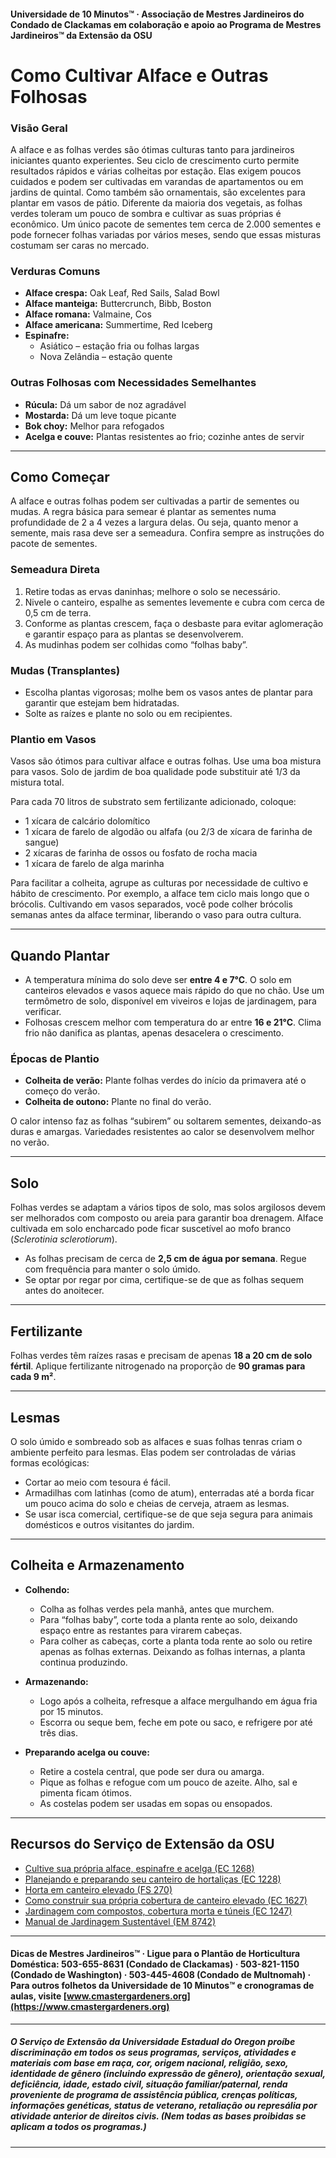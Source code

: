 #### Universidade de 10 Minutos™ · Associação de Mestres Jardineiros do Condado de Clackamas em colaboração e apoio ao Programa de Mestres Jardineiros™ da Extensão da OSU

# Como Cultivar Alface e Outras Folhosas

### Visão Geral

A alface e as folhas verdes são ótimas culturas tanto para jardineiros iniciantes quanto experientes. Seu ciclo de crescimento curto permite resultados rápidos e várias colheitas por estação. Elas exigem poucos cuidados e podem ser cultivadas em varandas de apartamentos ou em jardins de quintal. Como também são ornamentais, são excelentes para plantar em vasos de pátio. Diferente da maioria dos vegetais, as folhas verdes toleram um pouco de sombra e cultivar as suas próprias é econômico. Um único pacote de sementes tem cerca de 2.000 sementes e pode fornecer folhas variadas por vários meses, sendo que essas misturas costumam ser caras no mercado.

### Verduras Comuns

- **Alface crespa:** Oak Leaf, Red Sails, Salad Bowl
- **Alface manteiga:** Buttercrunch, Bibb, Boston
- **Alface romana:** Valmaine, Cos
- **Alface americana:** Summertime, Red Iceberg
- **Espinafre:**
  - Asiático – estação fria ou folhas largas
  - Nova Zelândia – estação quente

### Outras Folhosas com Necessidades Semelhantes

- **Rúcula:** Dá um sabor de noz agradável
- **Mostarda:** Dá um leve toque picante
- **Bok choy:** Melhor para refogados
- **Acelga e couve:** Plantas resistentes ao frio; cozinhe antes de servir

---

## Como Começar

A alface e outras folhas podem ser cultivadas a partir de sementes ou mudas. A regra básica para semear é plantar as sementes numa profundidade de 2 a 4 vezes a largura delas. Ou seja, quanto menor a semente, mais rasa deve ser a semeadura. Confira sempre as instruções do pacote de sementes.

### Semeadura Direta

1. Retire todas as ervas daninhas; melhore o solo se necessário.
2. Nivele o canteiro, espalhe as sementes levemente e cubra com cerca de 0,5 cm de terra.
3. Conforme as plantas crescem, faça o desbaste para evitar aglomeração e garantir espaço para as plantas se desenvolverem.
4. As mudinhas podem ser colhidas como “folhas baby”.

### Mudas (Transplantes)

- Escolha plantas vigorosas; molhe bem os vasos antes de plantar para garantir que estejam bem hidratadas.
- Solte as raízes e plante no solo ou em recipientes.

### Plantio em Vasos

Vasos são ótimos para cultivar alface e outras folhas. Use uma boa mistura para vasos. Solo de jardim de boa qualidade pode substituir até 1/3 da mistura total.

Para cada 70 litros de substrato sem fertilizante adicionado, coloque:

- 1 xícara de calcário dolomítico
- 1 xícara de farelo de algodão ou alfafa (ou 2/3 de xícara de farinha de sangue)
- 2 xícaras de farinha de ossos ou fosfato de rocha macia
- 1 xícara de farelo de alga marinha

Para facilitar a colheita, agrupe as culturas por necessidade de cultivo e hábito de crescimento. Por exemplo, a alface tem ciclo mais longo que o brócolis. Cultivando em vasos separados, você pode colher brócolis semanas antes da alface terminar, liberando o vaso para outra cultura.

---

## Quando Plantar

- A temperatura mínima do solo deve ser **entre 4 e 7°C**. O solo em canteiros elevados e vasos aquece mais rápido do que no chão. Use um termômetro de solo, disponível em viveiros e lojas de jardinagem, para verificar.
- Folhosas crescem melhor com temperatura do ar entre **16 e 21°C**. Clima frio não danifica as plantas, apenas desacelera o crescimento.

### Épocas de Plantio

- **Colheita de verão:** Plante folhas verdes do início da primavera até o começo do verão.
- **Colheita de outono:** Plante no final do verão.

O calor intenso faz as folhas “subirem” ou soltarem sementes, deixando-as duras e amargas. Variedades resistentes ao calor se desenvolvem melhor no verão.

---

## Solo

Folhas verdes se adaptam a vários tipos de solo, mas solos argilosos devem ser melhorados com composto ou areia para garantir boa drenagem. Alface cultivada em solo encharcado pode ficar suscetível ao mofo branco (*Sclerotinia sclerotiorum*).

- As folhas precisam de cerca de **2,5 cm de água por semana**. Regue com frequência para manter o solo úmido.
- Se optar por regar por cima, certifique-se de que as folhas sequem antes do anoitecer.

---

## Fertilizante

Folhas verdes têm raízes rasas e precisam de apenas **18 a 20 cm de solo fértil**. Aplique fertilizante nitrogenado na proporção de **90 gramas para cada 9 m²**.

---

## Lesmas

O solo úmido e sombreado sob as alfaces e suas folhas tenras criam o ambiente perfeito para lesmas. Elas podem ser controladas de várias formas ecológicas:

- Cortar ao meio com tesoura é fácil.
- Armadilhas com latinhas (como de atum), enterradas até a borda ficar um pouco acima do solo e cheias de cerveja, atraem as lesmas.
- Se usar isca comercial, certifique-se de que seja segura para animais domésticos e outros visitantes do jardim.

---

## Colheita e Armazenamento

- **Colhendo:**
  - Colha as folhas verdes pela manhã, antes que murchem.
  - Para “folhas baby”, corte toda a planta rente ao solo, deixando espaço entre as restantes para virarem cabeças.
  - Para colher as cabeças, corte a planta toda rente ao solo ou retire apenas as folhas externas. Deixando as folhas internas, a planta continua produzindo.

- **Armazenando:**
  - Logo após a colheita, refresque a alface mergulhando em água fria por 15 minutos.
  - Escorra ou seque bem, feche em pote ou saco, e refrigere por até três dias.

- **Preparando acelga ou couve:**
  - Retire a costela central, que pode ser dura ou amarga.
  - Pique as folhas e refogue com um pouco de azeite. Alho, sal e pimenta ficam ótimos.
  - As costelas podem ser usadas em sopas ou ensopados.

---

## Recursos do Serviço de Extensão da OSU

- [Cultive sua própria alface, espinafre e acelga (EC 1268)](https://catalog.extension.oregonstate.edu/)
- [Planejando e preparando seu canteiro de hortaliças (EC 1228)](https://catalog.extension.oregonstate.edu/)
- [Horta em canteiro elevado (FS 270)](https://catalog.extension.oregonstate.edu/)
- [Como construir sua própria cobertura de canteiro elevado (EC 1627)](https://catalog.extension.oregonstate.edu/)
- [Jardinagem com compostos, cobertura morta e túneis (EC 1247)](https://catalog.extension.oregonstate.edu/)
- [Manual de Jardinagem Sustentável (EM 8742)](https://catalog.extension.oregonstate.edu/)

---

#### Dicas de Mestres Jardineiros™ · Ligue para o Plantão de Horticultura Doméstica: 503-655-8631 (Condado de Clackamas) · 503-821-1150 (Condado de Washington) · 503-445-4608 (Condado de Multnomah) · Para outros folhetos da Universidade de 10 Minutos™ e cronogramas de aulas, visite [www.cmastergardeners.org](https://www.cmastergardeners.org)

---

##### O Serviço de Extensão da Universidade Estadual do Oregon proíbe discriminação em todos os seus programas, serviços, atividades e materiais com base em raça, cor, origem nacional, religião, sexo, identidade de gênero (incluindo expressão de gênero), orientação sexual, deficiência, idade, estado civil, situação familiar/paternal, renda proveniente de programa de assistência pública, crenças políticas, informações genéticas, status de veterano, retaliação ou represália por atividade anterior de direitos civis. (Nem todas as bases proibidas se aplicam a todos os programas.)
---